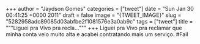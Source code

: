 
+++
author = "Jaydson Gomes"
categories = ["tweet"]
date = "Sun Jan 30 00:41:25 +0000 2011"
draft = false
image = "{TWEET_IMAGE}"
slug = "5282958adc89085d03abfbe2f1081576e3a0ab9c"
tags = ["tweet"]
title = """Liguei pra Vivo pra recla..."""
+++
Liguei pra Vivo pra reclamar que minha conta veio muito alta e acabei contratando mais um serviço. #Fail
